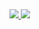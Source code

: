 
<a href="https://portal.azure.com/#create/Microsoft.Template/uri/https%3A%2F%2Fgioso.github.io%2FAzureHA2%2Fdeploy.json" target="_blank">
<img src="http://azuredeploy.net/deploybutton.png"/>
</a>
<a href="http://armviz.io/#/?load=https%3A%2F%2Fgioso.github.io%2FAzureHA2%2Fdeploy.json" target="_blank">
<img src="http://armviz.io/visualizebutton.png"/>
</a>

